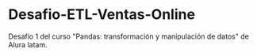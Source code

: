 # Desafio-ETL-Ventas-Online
Desafío 1 del curso "Pandas: transformación y manipulación de datos" de Alura latam.
